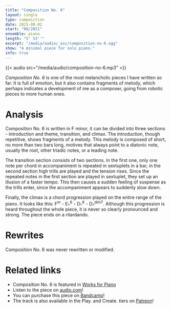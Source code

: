```yaml
---
title: "Composition No. 6"
layout: single
type: composition
date: 2021-08-02
start: "08/2021"
ensemble: piano
length: "5' 53''"
excerpt: "/media/audio/_exc/composition-no-6.ogg"
show: "A minimal piece for solo piano."
info: true
---
```


{{< audio src="/media/audio/composition-no-6.mp3" >}}

*Composition No. 6* is one of the most melancholic pieces I have written so far. It is full of emotion, but it also contains fragments of melody, which perhaps indicates a development of me as a composer, going from robotic pieces to more human ones.  

# Analysis

Composition No. 6 is written in F minor, it can be divided into three sections - introduction and theme, transition, and climax. The introduction, though repetitive, shows fragments of a melody. This melody is composed of short, no more than two bars long, motives that always point to a diatonic note, usually the root, other triadic notes, or a leading note. 

The transition section consists of two sections. In the first one, only one note per chord in accompaniment is repeated in sextuplets in a bar, in the second section high trills are played and the tension rises. Since the repeated notes in the first section are played in sextuplet, they set up an illusion of a faster tempo. This then causes a sudden feeling of suspense as the trills enter, since the accompaniment appears to suddenly slow down.

Finally, the climax is a chord progression played on the entire range of the piano. It looks like this: F<sup>m</sup> - E&#9837;<sup>6</sup> - D&#9837;<sup>6</sup> - D&#9837;<sup>dim7</sup>. Although this progression is heard throughout the whole piece, it is never so clearly pronounced and strong. The piece ends on a ritardando.

# Rewrites

Composition No. 6 was never rewritten or modified.

# Related links

- Composition No. 6 is featured in [Works for Piano](/discography/works-for-piano)
- Listen to the piece on [audio.com](https://audio.com/petr-gersl/audio/composition-no-6)!
- You can purchase this piece on [Bandcamp](https://pgersl.bandcamp.com/track/composition-no-6)!
- The track is also available in the Play. and Create. tiers on [Patreon](https://patreon.com/user?u=98919388)!